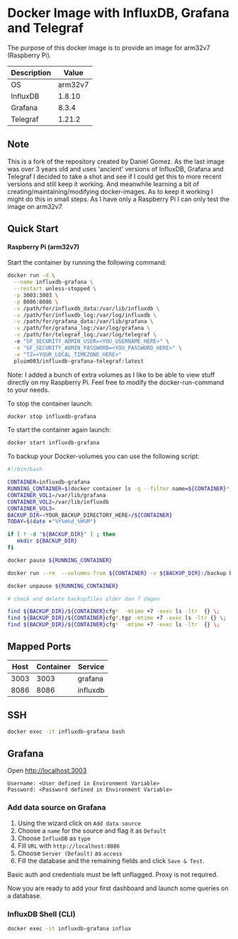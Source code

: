 # Docker Image with InfluxDB, Grafana and Telegraf

The purpose of this docker image is to provide an image for arm32v7 (Raspberry Pi).

| Description  | Value             |
|--------------|-------------------|
| OS           | arm32v7           |
| InfluxDB     | 1.8.10            |
| Grafana      | 8.3.4             |
| Telegraf     | 1.21.2            |

## Note

This is a fork of the repository created by Daniel Gomez. As the last image was over 3 years old and uses 'ancient' versions of InfluxDB, Grafana and Telegraf I decided to take a shot and see if I could get this to more recent versions and still keep it working. And meanwhile learning a bit of creating/maintaining/modifying docker-images.
As to keep it working I might do this in small steps.
As I have only a Raspberry Pi I can only test the image on arm32v7.

## Quick Start

#### Raspberry Pi (arm32v7)

Start the container by running the following command:

```sh
docker run -d \
  --name influxdb-grafana \
  --restart unless-stopped \
  -p 3003:3003 \
  -p 8086:8086 \
  -v /path/for/influxdb_data:/var/lib/influxdb \
  -v /path/for/influxdb_log:/var/log/influxdb \
  -v /path/for/grafana_data:/var/lib/grafana \
  -v /path/for/grafana_log:/var/log/grafana \
  -v /path/for/telegraf_log:/var/log/telegraf \ 
  -e "GF_SECURITY_ADMIN_USER=<YOU_USERNAME_HERE>" \
  -e "GF_SECURITY_ADMIN_PASSWORD=<YOU_PASSWORD_HERE>" \
  -e "TZ=<YOUR_LOCAL_TIMEZONE_HERE>"
  pluim003/influxdb-grafana-telegraf:latest
```

Note: I added a bunch of extra volumes as I like to be able to view stuff directly on my Raspberry Pi. Feel free to modify the docker-run-command to your needs.

To stop the container launch:

```sh
docker stop influxdb-grafana
```

To start the container again launch:

```sh
docker start influxdb-grafana
```

To backup your Docker-volumes you can use the following script:

```sh
#!/bin/bash

CONTAINER=influxdb-grafana
RUNNING_CONTAINER=$(docker container ls -q --filter name=${CONTAINER}*)
CONTAINER_VOL1=/var/lib/grafana
CONTAINER_VOL2=/var/lib/influxdb
CONTAINER_VOL3=
BACKUP_DIR=<YOUR_BACKUP_DIRECTORY_HERE>/${CONTAINER}
TODAY=$(date +"%Y%m%d_%H%M")

if [ ! -d "${BACKUP_DIR}" ] ; then
   mkdir ${BACKUP_DIR}
fi

docker pause ${RUNNING_CONTAINER}

docker run --rm  --volumes-from ${CONTAINER} -v ${BACKUP_DIR}:/backup busybox tar cvpfz /backup/${CONTAINER}cfg_${TODAY}.tgz ${CONTAINER_VOL1} ${CONTAINER_VOL2} ${CONTAINER_VOL3}

docker unpause ${RUNNING_CONTAINER}

# check and delete backupfiles older dan 7 dagen

find ${BACKUP_DIR}/${CONTAINER}cfg*  -mtime +7 -exec ls -ltr  {} \;
find ${BACKUP_DIR}/${CONTAINER}cfg*.tgz -mtime +7 -exec ls -ltr {} \;
find ${BACKUP_DIR}/${CONTAINER}cfg*  -mtime +7 -exec ls -ltr  {} \;
```

## Mapped Ports

| Host  | Container | Service  |
|-------|-----------|----------|
| 3003  | 3003      | grafana  |
| 8086  | 8086      | influxdb |

## SSH

```sh
docker exec -it influxdb-grafana bash
```

## Grafana

Open <http://localhost:3003>

```
Username: <User defined in Environment Variable>
Password: <Password defined in Environment Variable>
```

### Add data source on Grafana

1. Using the wizard click on `Add data source`
2. Choose a `name` for the source and flag it as `Default`
3. Choose `InfluxDB` as `type`
4. Fill `URL` with `http://localhost:8086`
5. Choose `Server (Default)` as `access`
6. Fill the database and the remaining fields and click `Save & Test`.

Basic auth and credentials must be left unflagged. Proxy is not required.

Now you are ready to add your first dashboard and launch some queries on a database.

### InfluxDB Shell (CLI)

```sh
docker exec -it influxdb-grafana influx
```
